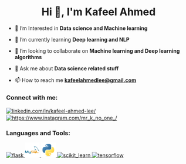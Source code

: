 <h1 align="center">Hi 👋, I'm Kafeel Ahmed</h1>

- 🔭 I’m Interested in **Data science and Machine learning**

- 🌱 I’m currently learning **Deep learning and NLP**

- 👯 I’m looking to collaborate on **Machine learning and Deep learning algorithms**

- 💬 Ask me about **Data science related stuff**

- 📫 How to reach me **kafeelahmedlee@gmail.com**

<h3 align="left">Connect with me:</h3>
<p align="left">
<a href="https://linkedin.com/in/linkedin.com/in/kafeel-ahmed-lee/" target="blank"><img align="center" src="https://raw.githubusercontent.com/rahuldkjain/github-profile-readme-generator/master/src/images/icons/Social/linked-in-alt.svg" alt="linkedin.com/in/kafeel-ahmed-lee/" height="30" width="40" /></a>
<a href="https://instagram.com/https://www.instagram.com/mr_k_no_one_/" target="blank"><img align="center" src="https://raw.githubusercontent.com/rahuldkjain/github-profile-readme-generator/master/src/images/icons/Social/instagram.svg" alt="https://www.instagram.com/mr_k_no_one_/" height="30" width="40" /></a>
</p>

<h3 align="left">Languages and Tools:</h3>
<p align="left"> <a href="https://flask.palletsprojects.com/" target="_blank"> <img src="https://www.vectorlogo.zone/logos/pocoo_flask/pocoo_flask-icon.svg" alt="flask" width="40" height="40"/> </a> <a href="https://www.mysql.com/" target="_blank"> <img src="https://raw.githubusercontent.com/devicons/devicon/master/icons/mysql/mysql-original-wordmark.svg" alt="mysql" width="40" height="40"/> </a> <a href="https://www.python.org" target="_blank"> <img src="https://raw.githubusercontent.com/devicons/devicon/master/icons/python/python-original.svg" alt="python" width="40" height="40"/> </a> <a href="https://scikit-learn.org/" target="_blank"> <img src="https://upload.wikimedia.org/wikipedia/commons/0/05/Scikit_learn_logo_small.svg" alt="scikit_learn" width="40" height="40"/> </a> <a href="https://www.tensorflow.org" target="_blank"> <img src="https://www.vectorlogo.zone/logos/tensorflow/tensorflow-icon.svg" alt="tensorflow" width="40" height="40"/> </a> </p>
